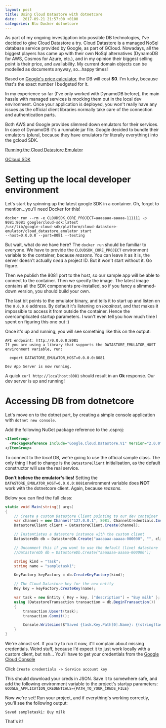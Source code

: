 ```yaml
---
layout: post
title: Using Cloud Datastore with dotnetcore
date:   2017-09-21 21:57:00 +0100
categories: Blu Docker dotnetcore
---
```


As part of my ongoing investigation into possible DB technologies, I've decided to give Cloud Datastore a try.
Cloud Datastore is a managed NoSql database service provided by Google, as part of GCloud. Nowadays, all the biggest players has came up with their own NoSql alternatives (DynamoDB for AWS, Cosmos for Azure, etc.), and in my opinion their biggest selling point is their price, and availability. My current domain objects can be modelled as documents anyway, so...happy times!

Based on [Google's price calculator](https://cloud.google.com/products/calculator/), the DB will cost **$0**. I'm lucky, because that's the exact number I budgeted for it.

In my experience so far (I've only worked with DynamoDB before), the main hassle with managed services is mocking them out in the local dev environment. Once your application is deployed, you won't really have any issues as the official client libraries normally take care of the connection and authentication parts.

Both AWS and Google provides slimmed down emulators for their services. In case of DynamoDB it's a runnable jar file. Google decided to bundle their emulators (plural, because they have emulators for literally everything) into the gcloud SDK.


[Running the Cloud Datastore Emulator](https://cloud.google.com/datastore/docs/tools/datastore-emulator)


[GCloud SDK](https://cloud.google.com/sdk/docs/quickstart-mac-os-x)

# Setting up the local developer environment

Let's start by spinning up the latest google SDK in a container. Oh, forgot to mention...you'll need Docker for this!

```shell
docker run --rm -e CLOUDSDK_CORE_PROJECT=aaaaaaa-aaaaa-111111 -p 8081:8081 google/cloud-sdk:latest
/usr/lib/google-cloud-sdk/platform/cloud-datastore-emulator/cloud_datastore_emulator start
--host=0.0.0.0 --port=8081 --testing
```

But wait, what do we have here? The `docker run` should be familiar to everyone. We have to provide the `CLOUDSDK_CORE_PROJECT` environment variable to the container, because *reasons*. You can leave it as it is, the server doesn't actually *need* a project ID. But it won't start without it. Go figure.

Then we publish the 8081 port to the host, so our sample app will be able to connect to the container. Then we specify the image. The latest image contains all the SDK components pre-installed, so if you fancy a slimmed-down version, you should build your own.

The last bit points to the emulator binary, and tells it to start up and listen on the `0.0.0.0` address. By default it's listening on *localhost*, and that makes it impossible to access it from outside the container. Hence the overcomplicated startup parameters. I won't even tell you how much time I spent on figuring this one out :)

Once it's up and running, you will see something like this on the output:
```shell
API endpoint: http://0.0.0.0:8081
If you are using a library that supports the DATASTORE_EMULATOR_HOST environment variable, run:

  export DATASTORE_EMULATOR_HOST=0.0.0.0:8081

Dev App Server is now running.
```

A quick `curl http://localhost:8081` should result in an **Ok** response. Our dev server is up and running!

# Accessing DB from dotnetcore

Let's move on to the dotnet part, by creating a simple console application with `dotnet new console`.

Add the following NuGet package reference to the .csproj:
```xml
<ItemGroup>
  <PackageReference Include="Google.Cloud.Datastore.V1" Version="2.0.0" />
</ItemGroup>
```

To connect to the *local* DB, we're going to use the official sample class. The only thing I had to change is the `DatastoreClient` initialisation, as the default constructor will use the real service.

**Don't believe the emulator's lies!**
Setting the `DATASTORE_EMULATOR_HOST=0.0.0.0:8081`environment variable does **NOT** work with the dotnetcore client. Again, because *reasons*.

Below you can find the full class:
```c#
static void Main(string[] args)
{
    // Create a custom Datastore Client pointing to our dev container
    var channel = new Channel("127.0.0.1", 8081, ChannelCredentials.Insecure);
    DatastoreClient client = DatastoreClient.Create(channel);

    // Instantiates a datastore instance with the custom client
    DatastoreDb db = DatastoreDb.Create("aaaaaaa-aaaaa-000000", "", client);

    // Uncomment this if you want to use the default (live) datastore
    //DatastoreDb db = DatastoreDb.Create("aaaaaaa-aaaaa-000000");

    string kind = "Task";
    string name = "sampletask1";

    KeyFactory keyFactory = db.CreateKeyFactory(kind);

    // The Cloud Datastore key for the new entity
    Key key = keyFactory.CreateKey(name);

    var task = new Entity { Key = key, ["description"] = "Buy milk" };
    using (DatastoreTransaction transaction = db.BeginTransaction())
    {
        transaction.Upsert(task);
        transaction.Commit();

        Console.WriteLine($"Saved {task.Key.Path[0].Name}: {(string)task["description"]}");
    }
}
```

We're almost set. If you try to run it now, it'll complain about missing credentials. Weird stuff, because I'd expect it to just work locally with a custom client, but nah...
You'll have to get your credentials from the [Google Cloud Console](https://console.cloud.google.com/apis/credentials)


Click `Create credentials -> Service account key`

This should download your creds in JSON.
Save it to somewhere safe, and add the following environment variable to the project's startup parameters:
`GOOGLE_APPLICATION_CREDENTIALS={PATH_TO_YOUR_CREDS_FILE}`

Now we're set! Run your project, and if everything's working correctly, you'll see the following output:

```shell
Saved sampletask1: Buy milk
```

That's it!